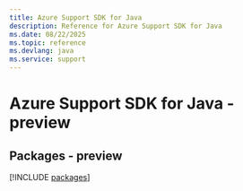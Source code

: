 ```yaml
---
title: Azure Support SDK for Java
description: Reference for Azure Support SDK for Java
ms.date: 08/22/2025
ms.topic: reference
ms.devlang: java
ms.service: support
---
```

# Azure Support SDK for Java - preview
## Packages - preview
[!INCLUDE [packages](support-index.md)]